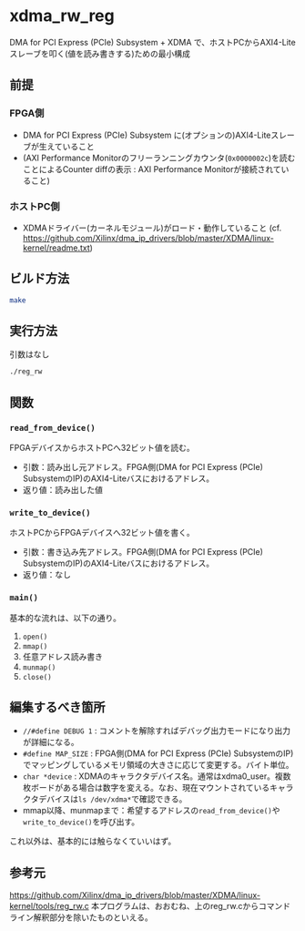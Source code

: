 # xdma_rw_reg

DMA for PCI Express (PCIe) Subsystem + XDMA で、ホストPCからAXI4-Liteスレーブを叩く(値を読み書きする)ための最小構成

## 前提
### FPGA側
- DMA for PCI Express (PCIe) Subsystem に(オプションの)AXI4-Liteスレーブが生えていること
- (AXI Performance Monitorのフリーランニングカウンタ(`0x0000002c`)を読むことによるCounter diffの表示 : AXI Performance Monitorが接続されていること)

### ホストPC側
- XDMAドライバー(カーネルモジュール)がロード・動作していること
(cf. https://github.com/Xilinx/dma_ip_drivers/blob/master/XDMA/linux-kernel/readme.txt)

## ビルド方法
```sh
make
```

## 実行方法
引数はなし
```sh
./reg_rw
```

## 関数
### `read_from_device()`
FPGAデバイスからホストPCへ32ビット値を読む。
- 引数：読み出し元アドレス。FPGA側(DMA for PCI Express (PCIe) SubsystemのIP)のAXI4-Liteバスにおけるアドレス。
- 返り値：読み出した値

### `write_to_device()`
ホストPCからFPGAデバイスへ32ビット値を書く。
- 引数：書き込み先アドレス。FPGA側(DMA for PCI Express (PCIe) SubsystemのIP)のAXI4-Liteバスにおけるアドレス。
- 返り値：なし

### `main()`
基本的な流れは、以下の通り。
1. `open()`
1. `mmap()`
1. 任意アドレス読み書き
1. `munmap()`
1. `close()`

## 編集するべき箇所
- `//#define DEBUG 1` : コメントを解除すればデバッグ出力モードになり出力が詳細になる。
- `#define MAP_SIZE` : FPGA側(DMA for PCI Express (PCIe) SubsystemのIP)でマッピングしているメモリ領域の大きさに応じて変更する。バイト単位。
- `char *device` : XDMAのキャラクタデバイス名。通常はxdma0_user。複数枚ボードがある場合は数字を変える。なお、現在マウントされているキャラクタデバイスは`ls /dev/xdma*`で確認できる。
- mmap以降、munmapまで：希望するアドレスの`read_from_device()`や`write_to_device()`を呼び出す。

これ以外は、基本的には触らなくていいはず。


## 参考元
https://github.com/Xilinx/dma_ip_drivers/blob/master/XDMA/linux-kernel/tools/reg_rw.c
本プログラムは、おおむね、上のreg_rw.cからコマンドライン解釈部分を除いたものといえる。

